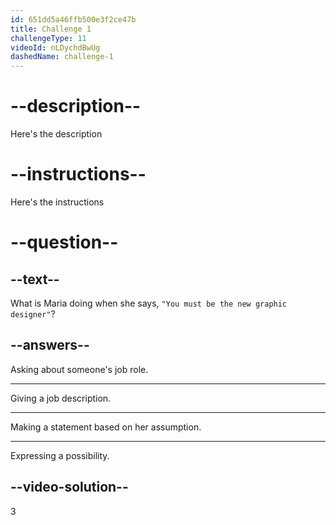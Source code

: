 ```yaml
---
id: 651dd5a46ffb500e3f2ce47b
title: Challenge 1
challengeType: 11
videoId: nLDychdBwUg
dashedName: challenge-1
---
```


# --description--

Here's the description

# --instructions--

Here's the instructions

# --question--

## --text--

What is Maria doing when she says, `"You must be the new graphic designer"`?

## --answers--

Asking about someone's job role.

---

Giving a job description.

---

Making a statement based on her assumption.

---

Expressing a possibility.

## --video-solution--

3
